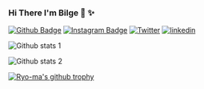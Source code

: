 ### Hi There I'm Bilge 👋 :sparkles:


[![Github Badge](https://img.shields.io/badge/-Github-000?style=quare&labelColor=000&logo=Github&logoColor=white&link=link)]([link](https://github.com/bilgekosee)) 
[![Instagram Badge](https://img.shields.io/badge/-Instagram-C13584?style=flat-quare&labelColor=C13584&logo=instagram&logoColor=white&link=link)](https://instagram.com/bilge_kosee?igshid=Zjc2ZTc4Nzk=)
[![Twitter](https://badgen.net/badge/icon/twitter?icon=twitter&label)]([https://twitter.com](https://twitter.com/Bilgekoose))
[![linkedin](https://img.shields.io/badge/Linkedin-000000?style=for-the-badge&logo=Linkedin&logoColor=white)](https://www.linkedin.com/in/bilgekosee)

![Github stats 1](https://github-readme-stats.vercel.app/api?username=bilgekosee&show_icons=true&theme=gradient) 

![Github stats 2](https://github-readme-stats.vercel.app/api?username=bilgekosee&show_icons=true&theme=radical)

[![Ryo-ma's github trophy](https://github-profile-trophy.vercel.app/?username=bilgekosee&row=1)](https://github.com/ryo-ma/github-profile-trophy)

